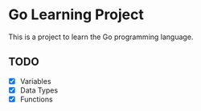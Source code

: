 # Go Learning Project

This is a project to learn the Go programming language.

## TODO

- [x] Variables
- [x] Data Types
- [x] Functions
